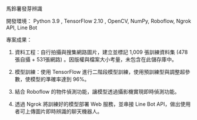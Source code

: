 馬鈴薯發芽辨識

開發環境：
Python 3.9 , TensorFlow 2.10 , OpenCV, NumPy, Roboflow, Ngrok API, Line Bot

專案成果：
1. 資料工程：自行拍攝與搜集網路圖片，建立並標記 1,009 張訓練資料集 (478張自攝 + 531張網路) 。因版權與檔案大小考量，未包含在此儲存庫中。

2. 模型訓練：使用 TensorFlow 進行二階段模型訓練，使用預訓練型與調整超參數，使模型的準確率達到 96%。

3. 結合 Roboflow 的物件偵測功能，讓模型透過攝影機實現即時偵測功能。

4. 透過 Ngrok 將訓練好的模型部署 Web 服務，並串接 Line Bot API，做出使用者可上傳圖片即時辨識的聊天機器人。


